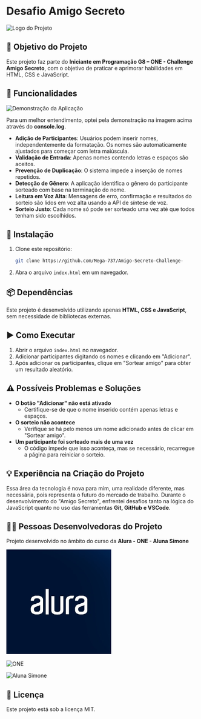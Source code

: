 # Desafio Amigo Secreto

![Logo do Projeto](./1%20Imagem%20Logo%20-%20t%C3%ADtulo%20do%20projeto%20Amigo%20Secreto.jpg)

## 🎯 Objetivo do Projeto
Este projeto faz parte do **Iniciante em Programação G8 – ONE - Challenge Amigo Secreto**, com o objetivo de praticar e aprimorar habilidades em HTML, CSS e JavaScript.

## 🚀 Funcionalidades

![Demonstração da Aplicação](./demonstração.png)

Para um melhor entendimento, optei pela demonstração na imagem acima através do **console.log**.

- **Adição de Participantes**: Usuários podem inserir nomes, independentemente da formatação. Os nomes são automaticamente ajustados para começar com letra maiúscula.
- **Validação de Entrada**: Apenas nomes contendo letras e espaços são aceitos.
- **Prevenção de Duplicação**: O sistema impede a inserção de nomes repetidos.
- **Detecção de Gênero**: A aplicação identifica o gênero do participante sorteado com base na terminação do nome.
- **Leitura em Voz Alta**: Mensagens de erro, confirmação e resultados do sorteio são lidos em voz alta usando a API de síntese de voz.
- **Sorteio Justo**: Cada nome só pode ser sorteado uma vez até que todos tenham sido escolhidos.

## 🔧 Instalação

1. Clone este repositório:
   ```sh
   git clone https://github.com/Mega-737/Amigo-Secreto-Challenge-
   ```
2. Abra o arquivo `index.html` em um navegador.

## 📦 Dependências
Este projeto é desenvolvido utilizando apenas **HTML, CSS e JavaScript**, sem necessidade de bibliotecas externas.

## ▶️ Como Executar
1. Abrir o arquivo `index.html` no navegador.
2. Adicionar participantes digitando os nomes e clicando em "Adicionar".
3. Após adicionar os participantes, clique em "Sortear amigo" para obter um resultado aleatório.

## ⚠️ Possíveis Problemas e Soluções

- **O botão "Adicionar" não está ativado**
  - Certifique-se de que o nome inserido contém apenas letras e espaços.
- **O sorteio não acontece**
  - Verifique se há pelo menos um nome adicionado antes de clicar em "Sortear amigo".
- **Um participante foi sorteado mais de uma vez**
  - O código impede que isso aconteça, mas se necessário, recarregue a página para reiniciar o sorteio.

## 💡 Experiência na Criação do Projeto

Essa área da tecnologia é nova para mim, uma realidade diferente, mas necessária, pois representa o futuro do mercado de trabalho. Durante o desenvolvimento do "Amigo Secreto", enfrentei desafios tanto na lógica do JavaScript quanto no uso das ferramentas **Git, GitHub e VSCode**.

## 👩‍💻 Pessoas Desenvolvedoras do Projeto

Projeto desenvolvido no âmbito do curso da **Alura - ONE - Aluna Simone**

![Alura](./3.%20imagem%20da%20ALURA.jpg)

![ONE](./4.%20imagem%20da%20ONE.jpg)

![Aluna Simone](./5.%20imagem%20da%20Aluna%20Simone.png)

## 📜 Licença
Este projeto está sob a licença MIT.
